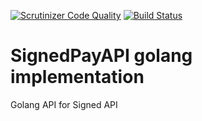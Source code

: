 [![Scrutinizer Code Quality](https://scrutinizer-ci.com/g/fravia190/gosignedpayapi/badges/quality-score.png?b=master)](https://scrutinizer-ci.com/g/fravia190/gosignedpayapi/?branch=master)
[![Build Status](https://scrutinizer-ci.com/g/fravia190/gosignedpayapi/badges/build.png?b=master)](https://scrutinizer-ci.com/g/fravia190/gosignedpayapi/build-status/master)

# SignedPayAPI golang implementation
Golang API for Signed API

